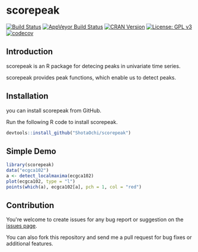 # scorepeak

[![Build Status](https://travis-ci.org/ShotaOchi/scorepeak.svg?branch=master)](https://travis-ci.org/ShotaOchi/scorepeak)
[![AppVeyor Build Status](https://ci.appveyor.com/api/projects/status/github/ShotaOchi/scorepeak?branch=master&svg=true)](https://ci.appveyor.com/project/ShotaOchi/scorepeak)
[![CRAN Version](https://www.r-pkg.org/badges/version/scorepeak)](https://cran.r-project.org/package=scorepeak)
[![License: GPL v3](https://img.shields.io/badge/License-GPL%20v3-blue.svg)](https://www.gnu.org/licenses/gpl-3.0)
[![codecov](https://codecov.io/gh/ShotaOchi/scorepeak/branch/master/graph/badge.svg)](https://codecov.io/gh/ShotaOchi/scorepeak)

## Introduction
scorepeak is an R package for detecing peaks in univariate time series.

scorepeak provides peak functions, which enable us to detect peaks.

## Installation
you can install scorepeak from GitHub.

Run the following R code to install scorepeak.
```r
devtools::install_github("ShotaOchi/scorepeak")
```

## Simple Demo

```r
library(scorepeak)
data("ecgca102")
a <- detect_localmaxima(ecgca102)
plot(ecgca102, type = "l")
points(which(a), ecgca102[a], pch = 1, col = "red")
```


## Contribution
You're welcome to create issues for any bug report or suggestion on the [issues page](https://github.com/ShotaOchi/scorepeak/issues).

You can also fork this repository and send me a pull request for bug fixes or additional features.
